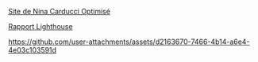 [Site de Nina Carducci Optimisé](https://bluskyart.github.io/OpenClassooms-Projet4/)

[Rapport Lighthouse](https://github.com/user-attachments/files/17194933/Lescrohart_Guerwan_2_audit_lighthouse_092024.pdf)



https://github.com/user-attachments/assets/d2163670-7466-4b14-a6e4-4e03c103591d

